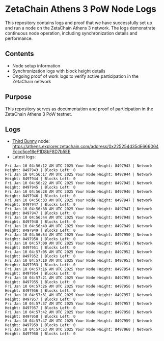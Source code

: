 # ZetaChain Athens 3 PoW Node Logs
This repository contains logs and proof that we have successfully set up and run a node on the ZetaChain Athens 3 network. The logs demonstrate continuous node operation, including synchronization details and performance.

## Contents
- Node setup information
- Synchronization logs with block height details
- Ongoing proof of work logs to verify active participation in the ZetaChain network

## Purpose
This repository serves as documentation and proof of participation in the ZetaChain Athens 3 PoW testnet.

## Logs

- [Third Bunny](https://thirdbunny.xyz/) node: https://athens.explorer.zetachain.com/address/0x225254d35dE666064Eccc5ce16eF1D8bF8D7b5EE
- Latest logs:
```
Fri Jan 10 04:56:12 AM UTC 2025 Your Node Height: 8497943 | Network Height: 8497943 | Blocks Left: 0
Fri Jan 10 04:56:17 AM UTC 2025 Your Node Height: 8497944 | Network Height: 8497944 | Blocks Left: 0
Fri Jan 10 04:56:22 AM UTC 2025 Your Node Height: 8497945 | Network Height: 8497945 | Blocks Left: 0
Fri Jan 10 04:56:28 AM UTC 2025 Your Node Height: 8497946 | Network Height: 8497946 | Blocks Left: 0
Fri Jan 10 04:56:33 AM UTC 2025 Your Node Height: 8497947 | Network Height: 8497947 | Blocks Left: 0
Fri Jan 10 04:56:38 AM UTC 2025 Your Node Height: 8497947 | Network Height: 8497947 | Blocks Left: 0
Fri Jan 10 04:56:44 AM UTC 2025 Your Node Height: 8497948 | Network Height: 8497948 | Blocks Left: 0
Fri Jan 10 04:56:49 AM UTC 2025 Your Node Height: 8497949 | Network Height: 8497949 | Blocks Left: 0
Fri Jan 10 04:56:54 AM UTC 2025 Your Node Height: 8497950 | Network Height: 8497950 | Blocks Left: 0
Fri Jan 10 04:57:00 AM UTC 2025 Your Node Height: 8497951 | Network Height: 8497951 | Blocks Left: 0
Fri Jan 10 04:57:05 AM UTC 2025 Your Node Height: 8497952 | Network Height: 8497952 | Blocks Left: 0
Fri Jan 10 04:57:10 AM UTC 2025 Your Node Height: 8497953 | Network Height: 8497953 | Blocks Left: 0
Fri Jan 10 04:57:16 AM UTC 2025 Your Node Height: 8497954 | Network Height: 8497954 | Blocks Left: 0
Fri Jan 10 04:57:21 AM UTC 2025 Your Node Height: 8497955 | Network Height: 8497955 | Blocks Left: 0
Fri Jan 10 04:57:26 AM UTC 2025 Your Node Height: 8497956 | Network Height: 8497956 | Blocks Left: 0
Fri Jan 10 04:57:31 AM UTC 2025 Your Node Height: 8497957 | Network Height: 8497957 | Blocks Left: 0
Fri Jan 10 04:57:37 AM UTC 2025 Your Node Height: 8497957 | Network Height: 8497957 | Blocks Left: 0
Fri Jan 10 04:57:42 AM UTC 2025 Your Node Height: 8497958 | Network Height: 8497958 | Blocks Left: 0
Fri Jan 10 04:57:47 AM UTC 2025 Your Node Height: 8497959 | Network Height: 8497959 | Blocks Left: 0
Fri Jan 10 04:57:53 AM UTC 2025 Your Node Height: 8497960 | Network Height: 8497960 | Blocks Left: 0
```
